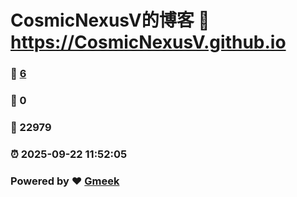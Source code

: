 # CosmicNexusV的博客 :link: https://CosmicNexusV.github.io 
### :page_facing_up: [6](https://CosmicNexusV.github.io/tag.html) 
### :speech_balloon: 0 
### :hibiscus: 22979 
### :alarm_clock: 2025-09-22 11:52:05 
### Powered by :heart: [Gmeek](https://github.com/Meekdai/Gmeek)
